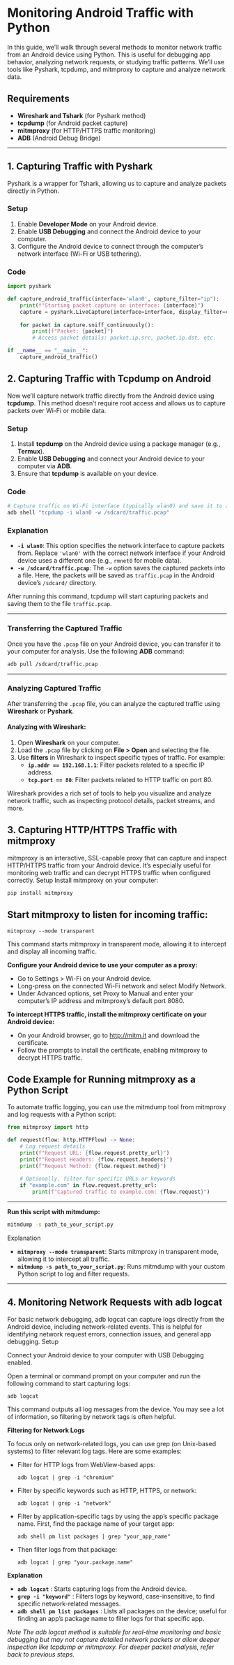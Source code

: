 # Monitoring Android Traffic with Python

In this guide, we’ll walk through several methods to monitor network traffic from an Android device using Python. This is useful for debugging app behavior, analyzing network requests, or studying traffic patterns. We’ll use tools like Pyshark, tcpdump, and mitmproxy to capture and analyze network data.

## Requirements
- **Wireshark and Tshark** (for Pyshark method)
- **tcpdump** (for Android packet capture)
- **mitmproxy** (for HTTP/HTTPS traffic monitoring)
- **ADB** (Android Debug Bridge)

---

## 1. Capturing Traffic with Pyshark

Pyshark is a wrapper for Tshark, allowing us to capture and analyze packets directly in Python.

### Setup
1. Enable **Developer Mode** on your Android device.
2. Enable **USB Debugging** and connect the Android device to your computer.
3. Configure the Android device to connect through the computer’s network interface (Wi-Fi or USB tethering).

### Code
```python
import pyshark

def capture_android_traffic(interface='wlan0', capture_filter="ip"):
    print(f"Starting packet capture on interface: {interface}")
    capture = pyshark.LiveCapture(interface=interface, display_filter=capture_filter)
    
    for packet in capture.sniff_continuously():
        print(f"Packet: {packet}")
        # Access packet details: packet.ip.src, packet.ip.dst, etc.

if __name__ == "__main__":
    capture_android_traffic()
```

## 2. Capturing Traffic with **Tcpdump** on Android

Now we’ll capture network traffic directly from the Android device using **tcpdump**. This method doesn’t require root access and allows us to capture packets over Wi-Fi or mobile data.

### Setup
1. Install **tcpdump** on the Android device using a package manager (e.g., **Termux**).
2. Enable **USB Debugging** and connect your Android device to your computer via **ADB**.
3. Ensure that **tcpdump** is available on your device.

### Code
```bash
# Capture traffic on Wi-Fi interface (typically wlan0) and save it to a file
adb shell "tcpdump -i wlan0 -w /sdcard/traffic.pcap"
```


### Explanation
- **`-i wlan0`**: This option specifies the network interface to capture packets from. Replace `'wlan0'` with the correct network interface if your Android device uses a different one (e.g., `rmnet0` for mobile data).
- **`-w /sdcard/traffic.pcap`**: The `-w` option saves the captured packets into a file. Here, the packets will be saved as `traffic.pcap` in the Android device’s `/sdcard/` directory.

After running this command, tcpdump will start capturing packets and saving them to the file `traffic.pcap`.

---


### Transferring the Captured Traffic
Once you have the `.pcap` file on your Android device, you can transfer it to your computer for analysis. Use the following **ADB** command:

```bash
adb pull /sdcard/traffic.pcap

```
---


### Analyzing Captured Traffic

After transferring the `.pcap` file, you can analyze the captured traffic using **Wireshark** or **Pyshark**.

#### Analyzing with **Wireshark**:
1. Open **Wireshark** on your computer.
2. Load the `.pcap` file by clicking on **File > Open** and selecting the file.
3. Use **filters** in Wireshark to inspect specific types of traffic. For example:
   - **`ip.addr == 192.168.1.1`**: Filter packets related to a specific IP address.
   - **`tcp.port == 80`**: Filter packets related to HTTP traffic on port 80.

Wireshark provides a rich set of tools to help you visualize and analyze network traffic, such as inspecting protocol details, packet streams, and more.



## 3. Capturing HTTP/HTTPS Traffic with mitmproxy

mitmproxy is an interactive, SSL-capable proxy that can capture and inspect HTTP/HTTPS traffic from your Android device. It’s especially useful for monitoring web traffic and can decrypt HTTPS traffic when configured correctly.
Setup
Install mitmproxy on your computer:

```bash
pip install mitmproxy
```

## Start mitmproxy to listen for incoming traffic:
```shell
mitmproxy --mode transparent
```
This command starts mitmproxy in transparent mode, allowing it to intercept and display all incoming traffic.



**Configure your Android device to use your computer as a proxy:**
- Go to Settings > Wi-Fi on your Android device.
- Long-press on the connected Wi-Fi network and select Modify Network.
- Under Advanced options, set Proxy to Manual and enter your computer’s IP address and mitmproxy’s default port 8080.

**To intercept HTTPS traffic, install the mitmproxy certificate on your Android device:**
- On your Android browser, go to http://mitm.it and download the certificate.
- Follow the prompts to install the certificate, enabling mitmproxy to decrypt HTTPS traffic.



## Code Example for Running mitmproxy as a Python Script

To automate traffic logging, you can use the mitmdump tool from mitmproxy and log requests with a Python script:

```python 
from mitmproxy import http

def request(flow: http.HTTPFlow) -> None:
    # Log request details
    print(f"Request URL: {flow.request.pretty_url}")
    print(f"Request Headers: {flow.request.headers}")
    print(f"Request Method: {flow.request.method}")
    
    # Optionally, filter for specific URLs or keywords
    if "example.com" in flow.request.pretty_url:
        print(f"Captured traffic to example.com: {flow.request}")
```

---

**Run this script with mitmdump:**
```bash
mitmdump -s path_to_your_script.py
```


Explanation
- **`mitmproxy --mode transparent`**: Starts mitmproxy in transparent mode, allowing it to intercept all traffic.
- **`mitmdump -s path_to_your_script.py`**: Runs mitmdump with your custom Python script to log and filter requests.

---

## 4. Monitoring Network Requests with adb logcat

For basic network debugging, adb logcat can capture logs directly from the Android device, including network-related events. This is helpful for identifying network request errors, connection issues, and general app debugging.
Setup

Connect your Android device to your computer with USB Debugging enabled.

Open a terminal or command prompt on your computer and run the following command to start capturing logs:
```
adb logcat
```
This command outputs all log messages from the device. You may see a lot of information, so filtering by network tags is often helpful.


    

**Filtering for Network Logs**

To focus only on network-related logs, you can use grep (on Unix-based systems) to filter relevant log tags. Here are some examples:

- Filter for HTTP logs from WebView-based apps:
    ```
    adb logcat | grep -i "chromium"
    ```

- Filter by specific keywords such as HTTP, HTTPS, or network:
    ```
    adb logcat | grep -i "network"
    ```

- Filter by application-specific tags by using the app’s specific package name. First, find the package name of your target app:
    ```
    adb shell pm list packages | grep "your_app_name"
    ```
    
- Then filter logs from that package:
    ```
    adb logcat | grep "your.package.name"

**Explanation**

- **`adb logcat`** : Starts capturing logs from the Android device.<br>
- **`grep -i "keyword"`** : Filters logs by keyword, case-insensitive, to find specific network-related messages.<br>
- **`adb shell pm list packages`** : Lists all packages on the device; useful for finding an app’s package name to filter logs for that specific app.

*Note*
*The adb logcat method is suitable for real-time monitoring and basic debugging but may not capture detailed network packets or allow deeper inspection like tcpdump or mitmproxy. For deeper packet analysis, refer back to previous steps.*
